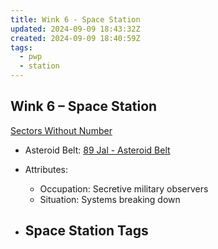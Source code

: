 ```yaml
---
title: Wink 6 - Space Station
updated: 2024-09-09 18:43:32Z
created: 2024-09-09 18:40:59Z
tags:
  - pwp
  - station
---
```


## Wink 6 &ndash; Space Station

[Sectors Without Number](https://sectorswithoutnumber.com/sector/bfDcBzTtgpeyLUfwzjio/spaceStation/gxGaYVYu78eOZ96uQa4D)

- Asteroid Belt: [89 Jal - Asteroid Belt](../../../Gaming/StarsWithoutNumber/PiratesWithoutPlunder/89%20Jal%20-%20Asteroid%20Belt.md)

- Attributes:
   -   Occupation: Secretive military observers
   -   Situation: Systems breaking down

- Space Station Tags
	-  
